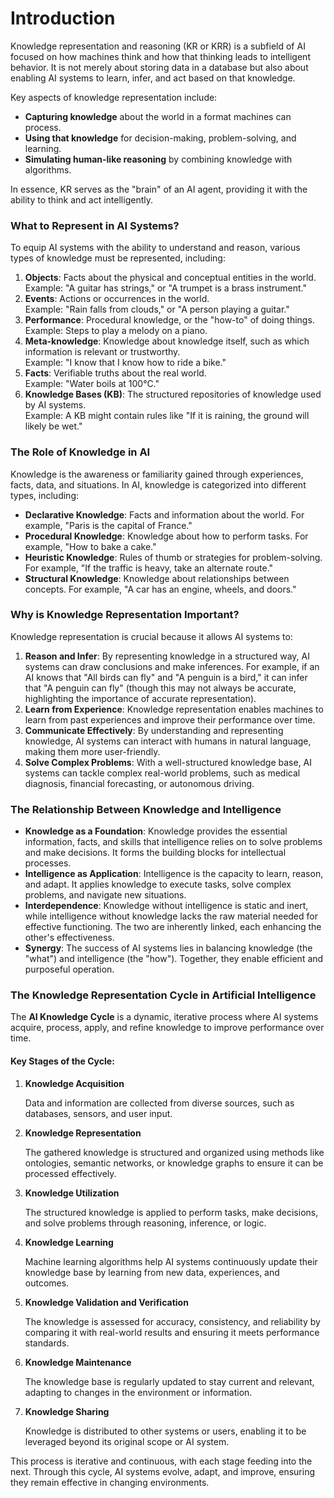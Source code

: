 # Introduction

Knowledge representation and reasoning (KR or KRR) is a subfield of AI focused on how machines think and how that thinking leads to intelligent behavior. It is not merely about storing data in a database but also about enabling AI systems to learn, infer, and act based on that knowledge.

Key aspects of knowledge representation include:

* **Capturing knowledge** about the world in a format machines can process.
* **Using that knowledge** for decision-making, problem-solving, and learning.
* **Simulating human-like reasoning** by combining knowledge with algorithms.

In essence, KR serves as the "brain" of an AI agent, providing it with the ability to think and act intelligently.

### What to Represent in AI Systems?

To equip AI systems with the ability to understand and reason, various types of knowledge must be represented, including:

1. **Objects**: Facts about the physical and conceptual entities in the world.\
   Example: "A guitar has strings," or "A trumpet is a brass instrument."
2. **Events**: Actions or occurrences in the world.\
   Example: "Rain falls from clouds," or "A person playing a guitar."
3. **Performance**: Procedural knowledge, or the "how-to" of doing things.\
   Example: Steps to play a melody on a piano.
4. **Meta-knowledge**: Knowledge about knowledge itself, such as which information is relevant or trustworthy.\
   Example: "I know that I know how to ride a bike."
5. **Facts**: Verifiable truths about the real world.\
   Example: "Water boils at 100°C."
6. **Knowledge Bases (KB)**: The structured repositories of knowledge used by AI systems.\
   Example: A KB might contain rules like "If it is raining, the ground will likely be wet."

### The Role of Knowledge in AI

Knowledge is the awareness or familiarity gained through experiences, facts, data, and situations. In AI, knowledge is categorized into different types, including:

* **Declarative Knowledge**: Facts and information about the world. For example, "Paris is the capital of France."
* **Procedural Knowledge**: Knowledge about how to perform tasks. For example, "How to bake a cake."
* **Heuristic Knowledge**: Rules of thumb or strategies for problem-solving. For example, "If the traffic is heavy, take an alternate route."
* **Structural Knowledge**: Knowledge about relationships between concepts. For example, "A car has an engine, wheels, and doors."

### Why is Knowledge Representation Important?

Knowledge representation is crucial because it allows AI systems to:

1. **Reason and Infer**: By representing knowledge in a structured way, AI systems can draw conclusions and make inferences. For example, if an AI knows that "All birds can fly" and "A penguin is a bird," it can infer that "A penguin can fly" (though this may not always be accurate, highlighting the importance of accurate representation).
2. **Learn from Experience**: Knowledge representation enables machines to learn from past experiences and improve their performance over time.
3. **Communicate Effectively**: By understanding and representing knowledge, AI systems can interact with humans in natural language, making them more user-friendly.
4. **Solve Complex Problems**: With a well-structured knowledge base, AI systems can tackle complex real-world problems, such as medical diagnosis, financial forecasting, or autonomous driving.

### **The Relationship Between Knowledge and Intelligence**

* **Knowledge as a Foundation**: Knowledge provides the essential information, facts, and skills that intelligence relies on to solve problems and make decisions. It forms the building blocks for intellectual processes.
* **Intelligence as Application**: Intelligence is the capacity to learn, reason, and adapt. It applies knowledge to execute tasks, solve complex problems, and navigate new situations.
* **Interdependence**: Knowledge without intelligence is static and inert, while intelligence without knowledge lacks the raw material needed for effective functioning. The two are inherently linked, each enhancing the other's effectiveness.
* **Synergy**: The success of AI systems lies in balancing knowledge (the "what") and intelligence (the "how"). Together, they enable efficient and purposeful operation.

### **The Knowledge Representation Cycle in Artificial Intelligence**

The **AI Knowledge Cycle** is a dynamic, iterative process where AI systems acquire, process, apply, and refine knowledge to improve performance over time.

#### Key Stages of the Cycle:

1.  **Knowledge Acquisition**

    Data and information are collected from diverse sources, such as databases, sensors, and user input.
2.  **Knowledge Representation**

    The gathered knowledge is structured and organized using methods like ontologies, semantic networks, or knowledge graphs to ensure it can be processed effectively.
3.  **Knowledge Utilization**

    The structured knowledge is applied to perform tasks, make decisions, and solve problems through reasoning, inference, or logic.
4.  **Knowledge Learning**

    Machine learning algorithms help AI systems continuously update their knowledge base by learning from new data, experiences, and outcomes.
5.  **Knowledge Validation and Verification**

    The knowledge is assessed for accuracy, consistency, and reliability by comparing it with real-world results and ensuring it meets performance standards.
6.  **Knowledge Maintenance**

    The knowledge base is regularly updated to stay current and relevant, adapting to changes in the environment or information.
7.  **Knowledge Sharing**

    Knowledge is distributed to other systems or users, enabling it to be leveraged beyond its original scope or AI system.

This process is iterative and continuous, with each stage feeding into the next. Through this cycle, AI systems evolve, adapt, and improve, ensuring they remain effective in changing environments.

